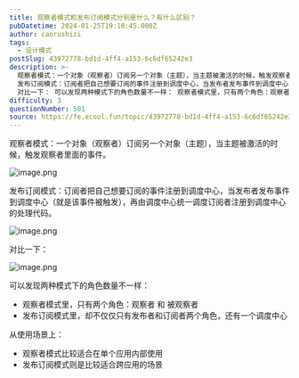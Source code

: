 ```yaml
---
title: 观察者模式和发布订阅模式分别是什么？有什么区别？
pubDatetime: 2024-01-25T19:10:45.000Z
author: caorushizi
tags:
  - 设计模式
postSlug: 43972778-bd1d-4ff4-a153-6c6df65242e3
description: >-
  观察者模式：一个对象（观察者）订阅另一个对象（主题），当主题被激活的时候，触发观察者里面的事件。
  发布订阅模式：订阅者把自己想要订阅的事件注册到调度中心，当发布者发布事件到调度中心（就是该事件被触发），再由调度中心统一调度订阅者注册到调度中心的处理代码。
  对比一下： 可以发现两种模式下的角色数量不一样： 观察者模式里，只有两个角色：观察者 和 被观察者 发布订阅模式里，却不仅仅只有发布者和订阅者两
difficulty: 3
questionNumber: 501
source: https://fe.ecool.fun/topic/43972778-bd1d-4ff4-a153-6c6df65242e3
---
```


观察者模式：一个对象（观察者）订阅另一个对象（主题），当主题被激活的时候，触发观察者里面的事件。

![image.png](https://static.ecool.fun//article/61a5cc50-92b5-4d73-bcd7-9882db09243b.png)

发布订阅模式：订阅者把自己想要订阅的事件注册到调度中心，当发布者发布事件到调度中心（就是该事件被触发），再由调度中心统一调度订阅者注册到调度中心的处理代码。

![image.png](https://static.ecool.fun//article/e22d0187-4bc3-4248-9cb8-b4b13e9943a8.png)

对比一下：

![image.png](https://static.ecool.fun//article/c7985036-e17f-4dec-9bdb-ef3b7bf9b895.png)

可以发现两种模式下的角色数量不一样：

* 观察者模式里，只有两个角色：观察者 和 被观察者
* 发布订阅模式里，却不仅仅只有发布者和订阅者两个角色，还有一个调度中心

从使用场景上：

* 观察者模式比较适合在单个应用内部使用
* 发布订阅模式则是比较适合跨应用的场景
